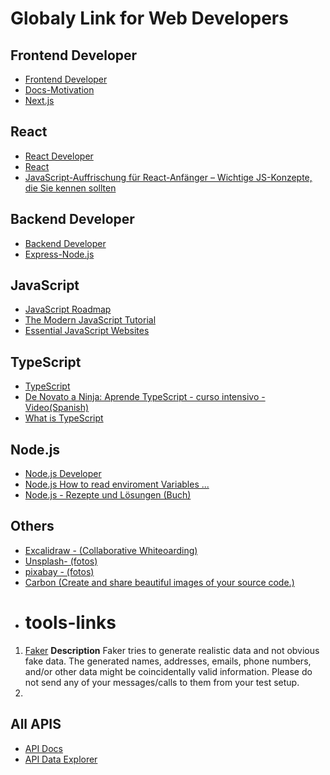 # Globaly Link for Web Developers 
## Frontend Developer
- [Frontend Developer](https://roadmap.sh/frontend)
- [Docs-Motivation](https://motion.dev/docs)  
- [Next.js](https://nextjs.org/)

## React 
- [React Developer](https://roadmap.sh/react)
- [React](https://react.dev/)
- [JavaScript-Auffrischung für React-Anfänger – Wichtige JS-Konzepte, die Sie kennen sollten](https://www.freecodecamp.org/news/javascript-refresher-for-react-beginners/)
## Backend Developer
- [Backend Developer](https://roadmap.sh/backend)
- [Express-Node.js](https://expressjs.com/)


## JavaScript 
- [JavaScript Roadmap](https://roadmap.sh/javascript)
- [The Modern JavaScript Tutorial](https://javascript.info/)
- [Essential JavaScript Websites](https://www.freecodecamp.org/news/search/?query=javascript)

## TypeScript 
- [TypeScript](https://roadmap.sh/typescript)
- [De Novato a Ninja: Aprende TypeScript - curso intensivo - Video(Spanish)](https://www.youtube.com/watch?v=fUgxxhI_bvc)
- [What is TypeScript](https://hygraph.com/blog/what-is-typescript)

## Node.js
- [Node.js Developer](https://roadmap.sh/nodejs)
- [Node.js How to read enviroment Variables ...](https://nodejs.org/en/learn/command-line/how-to-read-environment-variables-from-nodejs)
- [Node.js - Rezepte und Lösungen (Buch)](https://www.rheinwerk-verlag.de/nodejs-rezepte-und-loesungen/?srsltid=AfmBOorgDbGFWHOkJQ3hTmWzieBhBxcSAsyguxmH_8O1o9NilmhJKVts)

## Others
- [Excalidraw - (Collaborative Whiteoarding)](https://excalidraw.com/#json=6UbsNkWPghtHmyEgxR0r3,RTkHIGJ2WoXDsM8vDbbEgw)
- [Unsplash- (fotos)](https://unsplash.com/de)
- [pixabay - (fotos)](https://pixabay.com/)
- [Carbon (Create and share beautiful images of your source code.)](https://carbon.now.sh/)
- # tools-links
1. [Faker](https://www.npmjs.com/package/@faker-js/faker)
   **Description** Faker tries to generate realistic data and not obvious fake data. The generated names, addresses, emails, phone numbers, and/or other data might be coincidentally valid information. Please do not send any of your messages/calls to them from your test setup.
2. 


## All APIS
- [API Docs](https://all-apis.com/)
- [API Data Explorer](https://preview.all-apis.com/)
